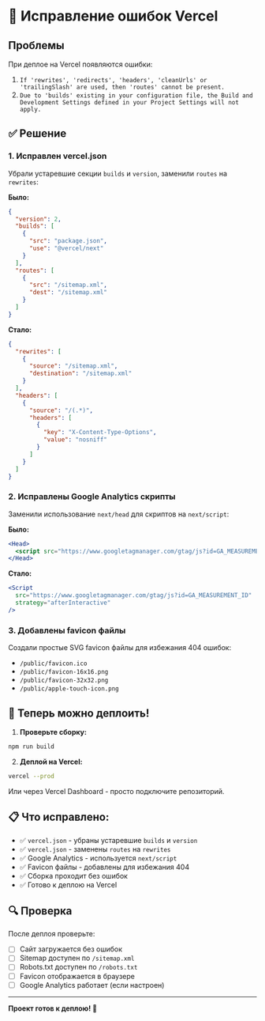 # 🔧 Исправление ошибок Vercel

## Проблемы
При деплое на Vercel появляются ошибки:
1. `If 'rewrites', 'redirects', 'headers', 'cleanUrls' or 'trailingSlash' are used, then 'routes' cannot be present.`
2. `Due to 'builds' existing in your configuration file, the Build and Development Settings defined in your Project Settings will not apply.`

## ✅ Решение

### 1. Исправлен vercel.json
Убрали устаревшие секции `builds` и `version`, заменили `routes` на `rewrites`:

**Было:**
```json
{
  "version": 2,
  "builds": [
    {
      "src": "package.json",
      "use": "@vercel/next"
    }
  ],
  "routes": [
    {
      "src": "/sitemap.xml",
      "dest": "/sitemap.xml"
    }
  ]
}
```

**Стало:**
```json
{
  "rewrites": [
    {
      "source": "/sitemap.xml",
      "destination": "/sitemap.xml"
    }
  ],
  "headers": [
    {
      "source": "/(.*)",
      "headers": [
        {
          "key": "X-Content-Type-Options",
          "value": "nosniff"
        }
      ]
    }
  ]
}
```

### 2. Исправлены Google Analytics скрипты
Заменили использование `next/head` для скриптов на `next/script`:

**Было:**
```jsx
<Head>
  <script src="https://www.googletagmanager.com/gtag/js?id=GA_MEASUREMENT_ID" />
</Head>
```

**Стало:**
```jsx
<Script
  src="https://www.googletagmanager.com/gtag/js?id=GA_MEASUREMENT_ID"
  strategy="afterInteractive"
/>
```

### 3. Добавлены favicon файлы
Создали простые SVG favicon файлы для избежания 404 ошибок:
- `/public/favicon.ico`
- `/public/favicon-16x16.png`
- `/public/favicon-32x32.png`
- `/public/apple-touch-icon.png`

## 🚀 Теперь можно деплоить!

1. **Проверьте сборку:**
```bash
npm run build
```

2. **Деплой на Vercel:**
```bash
vercel --prod
```

Или через Vercel Dashboard - просто подключите репозиторий.

## 📋 Что исправлено:

- ✅ `vercel.json` - убраны устаревшие `builds` и `version`
- ✅ `vercel.json` - заменены `routes` на `rewrites`
- ✅ Google Analytics - используется `next/script`
- ✅ Favicon файлы - добавлены для избежания 404
- ✅ Сборка проходит без ошибок
- ✅ Готово к деплою на Vercel

## 🔍 Проверка

После деплоя проверьте:
- [ ] Сайт загружается без ошибок
- [ ] Sitemap доступен по `/sitemap.xml`
- [ ] Robots.txt доступен по `/robots.txt`
- [ ] Favicon отображается в браузере
- [ ] Google Analytics работает (если настроен)

---

**Проект готов к деплою! 🚀**
